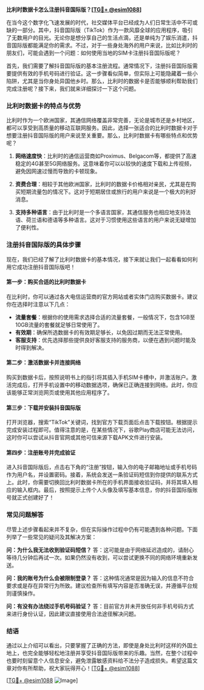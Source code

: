 **比利时数据卡怎么注册抖音国际版？[[TG💪+ @esim1088](https://t.me/s/esim1088)]**

在当今这个数字化飞速发展的时代，社交媒体平台已经成为人们日常生活中不可或缺的一部分。其中，抖音国际版（TikTok）作为一款风靡全球的应用程序，吸引了无数用户的目光。无论你是想分享自己的生活点滴，还是单纯为了娱乐消遣，抖音国际版都能满足你的需求。不过，对于一些身处海外的用户来说，比如比利时的朋友们，可能会遇到一个问题：如何使用当地的SIM卡注册抖音国际版呢？

首先，我们需要了解抖音国际版的基本注册流程。通常情况下，注册抖音国际版需要提供有效的手机号码进行验证。这一步骤看似简单，但实际上可能隐藏着一些小陷阱，尤其是当你身处异国他乡时。那么，比利时的数据卡是否能够顺利帮助我们完成注册呢？接下来，我们就来详细探讨一下这个问题。

### 比利时数据卡的特点与优势

比利时作为一个欧洲国家，其通信网络覆盖非常完善，无论是城市还是乡村地区，都可以享受到高质量的移动互联网服务。因此，选择一张适合的比利时数据卡对于想要注册抖音国际版的用户来说至关重要。那么，比利时数据卡有哪些特点和优势呢？

1. **网络速度快**：比利时的通信运营商如Proximus、Belgacom等，都提供了高速稳定的4G甚至5G网络服务。这意味着你可以以较快的速度下载和上传视频，避免因网速过慢而导致的卡顿现象。
   
2. **资费合理**：相较于其他欧洲国家，比利时的数据卡价格相对亲民，尤其是在购买短期流量包的情况下。这对于短期居住或旅行的用户来说是一个极大的利好消息。

3. **支持多种语言**：由于比利时是一个多语言国家，其通信服务也相应地支持法语、荷兰语和德语等多种语言。这对于习惯使用这些语言的用户来说无疑增加了便利性。

### 注册抖音国际版的具体步骤

现在，我们已经了解了比利时数据卡的基本情况，接下来就让我们一起看看如何利用它成功注册抖音国际版吧！

#### 第一步：购买合适的比利时数据卡

在比利时，你可以通过各大电信运营商的官方网站或者实体门店购买数据卡。建议你在选择时注意以下几点：
- **流量套餐**：根据你的使用需求选择合适的流量套餐，一般情况下，包含1GB至10GB流量的套餐就足够日常使用了。
- **有效期**：确保所选数据卡的有效期足够长，以免因过期而无法正常使用。
- **客服支持**：优先选择那些提供良好客服支持的服务商，以便在遇到问题时能及时得到解决。

#### 第二步：激活数据卡并连接网络

购买到数据卡后，按照说明书上的指引将其插入手机SIM卡槽中，并激活账户。激活完成后，打开手机设置中的移动数据选项，确保已正确连接到网络。此时，你应该能够正常浏览网页或使用其他应用程序了。

#### 第三步：下载并安装抖音国际版

打开浏览器，搜索“TikTok”关键词，找到官方下载页面后点击下载按钮。根据提示完成安装过程即可。值得注意的是，在某些情况下，谷歌Play商店可能无法访问，这时你可以尝试从抖音官网或其他可信来源下载APK文件进行安装。

#### 第四步：注册账号并完成验证

进入抖音国际版后，点击右下角的“注册”按钮，输入你的电子邮箱地址或手机号码作为用户名，并设置密码。接着，系统会发送一条验证码短信到你提供的联系方式上。此时，你需要切换回比利时数据卡所在的手机界面接收验证码，并将其填入相应的输入框内。最后，按照提示上传个人头像及填写基本信息，你的抖音国际版账号就正式创建好了！

### 常见问题解答

尽管上述步骤看起来并不复杂，但在实际操作过程中仍有可能遇到各种问题。下面列举了一些常见的疑问及其解决方案：

**问：为什么我无法收到验证码短信？**
答：这可能是由于网络延迟造成的，请耐心等待几分钟后再试一次。如果仍然没有收到，可以尝试更换不同的网络环境重新发送。

**问：我的账号为什么会被限制登录？**
答：这种情况通常是因为输入的信息不符合要求或是存在异常行为所致。建议检查所有填写内容是否准确无误，并遵循平台规则谨慎操作。

**问：有没有办法绕过手机号码验证？**
答：目前官方并未开放任何非手机号码方式来进行身份认证，因此建议直接使用合法途径解决问题。

### 结语

通过以上介绍可以看出，只要掌握了正确的方法，即使是身处比利时这样的外国土地上，也完全能够轻松地注册并享受抖音国际版带来的乐趣。当然，在整个过程中也要时刻留意个人信息安全，避免泄露敏感资料给不法分子造成损失。希望这篇文章对你有所帮助，祝大家玩得开心！[[TG💪+ @esim1088](https://t.me/s/esim1088)]

[[TG💪+ @esim1088](https://t.me/s/esim1088) ![Image](https://i.postimg.cc/4NQfJmqS/Snipaste-2025-05-13-00-14-12.png)]
